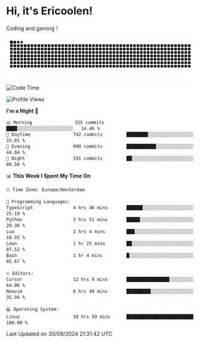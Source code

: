 # Hi, it's Ericoolen!
Coding and gaming！

<picture>
  <source media="(prefers-color-scheme: dark)" srcset="https://raw.githubusercontent.com/Eric-Song-Nop/Eric-Song-Nop/output/github-contribution-grid-snake-dark.svg">
  <source media="(prefers-color-scheme: light)" srcset="https://raw.githubusercontent.com/Eric-Song-Nop/Eric-Song-Nop/output/github-contribution-grid-snake.svg">
  <img alt="github contribution grid snake animation" src="https://raw.githubusercontent.com/Eric-Song-Nop/Eric-Song-Nop/output/github-contribution-grid-snake.svg">
</picture>

<!--START_SECTION:waka-->
![Code Time](http://img.shields.io/badge/Code%20Time-1%2C519%20hrs%2037%20mins-blue)

![Profile Views](http://img.shields.io/badge/Profile%20Views-0-blue)

**I'm a Night 🦉** 

```text
🌞 Morning                325 commits         ████░░░░░░░░░░░░░░░░░░░░░   14.46 % 
🌆 Daytime                742 commits         ████████░░░░░░░░░░░░░░░░░   33.01 % 
🌃 Evening                990 commits         ███████████░░░░░░░░░░░░░░   44.04 % 
🌙 Night                  191 commits         ██░░░░░░░░░░░░░░░░░░░░░░░   08.50 % 
```


📊 **This Week I Spent My Time On** 

```text
🕑︎ Time Zone: Europe/Amsterdam

💬 Programming Languages: 
TypeScript               4 hrs 46 mins       ██████░░░░░░░░░░░░░░░░░░░   25.19 % 
Python                   3 hrs 51 mins       █████░░░░░░░░░░░░░░░░░░░░   20.36 % 
Lua                      2 hrs 4 mins        ███░░░░░░░░░░░░░░░░░░░░░░   10.93 % 
Lean                     1 hr 25 mins        ██░░░░░░░░░░░░░░░░░░░░░░░   07.52 % 
Bash                     1 hr 4 mins         █░░░░░░░░░░░░░░░░░░░░░░░░   05.67 % 

🔥 Editors: 
Cursor                   12 hrs 9 mins       ████████████████░░░░░░░░░   64.06 % 
Neovim                   6 hrs 49 mins       █████████░░░░░░░░░░░░░░░░   35.94 % 

💻 Operating System: 
Linux                    18 hrs 59 mins      █████████████████████████   100.00 % 
```


 Last Updated on 30/09/2024 21:31:42 UTC
<!--END_SECTION:waka-->
